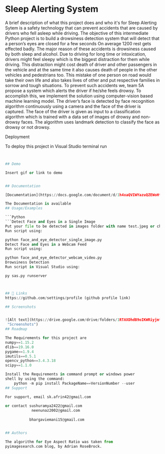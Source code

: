 # Sleep Alerting System
A brief description of what this project does and who it's for
Sleep Alerting Sytem is a safety technology that can prevent accidents that are caused by drivers who fell asleep while driving. The objective of this intermediate Python project is to build a drowsiness detection system that will detect that a person’s eyes are closed for a few seconds
On average 1200 rest gets effected badly. The major reason of these accidents is drowsiness caused by both sleep and alcohol. Due to driving for long time or intoxication, drivers might feel sleepy which is the biggest distraction for them while driving. This distraction might cost death of driver and other passengers in the vehicle and at the same time it also causes death of people in the other vehicles and pedestrians too. This mistake of one person on road would take their own life and also takes lives of other and put respective families in sorrow and tough situations. To prevent such accidents we, team 5A propose a system which alerts the driver if he/she feels drowsy. To accomplish this, we implement the solution using computer-vision based machine learning model. The driver’s face is detected by face recognition algorithm continuously using a camera and the face of the driver is captured. The face of the driver is given as input to a classification algorithm which is trained with a data set of images of drowsy and non-drowsy faces. The algorithm uses landmark detection to classify the face as drowsy or not drowsy.





Deployment


To deploy this project in Visual Studio terminal run

```py sas.py runserver


## Demo

Insert gif or link to demo


## Documentation

[Documentation](https://docs.google.com/document/d/1h4xaQVIWYazuQZEWoHfax_16vwyqhEoP/edit)

The Documentation is available 
## Usage/Examples

```Python
```Detect Face and Eyes in a Single Image
Put your file to be detected in images folder with name test.jpeg or change the file path in Line : 14 face_and_eye_detector_single_image.py to your image file.
Run script using:

python face_and_eye_detector_single_image.py
Detect Face and Eyes in a Webcam Feed
Run script using:

python face_and_eye_detector_webcam_video.py
Drowsiness Detection
Run script in Visual Studio using:

py sas.py runserver



## 🔗 Links
https://github.com/settings/profile (github profile link)

## Screenshots


![Alt text](https://drive.google.com/drive/folders/1RTAXDhdB9oIKWRiyjmfuLuoYmOxkpIKm
 "Screenshots")
## Roadmap

The Requirements for this project are
numpy==1.15.2
dlib==19.16.0
pygame==1.9.4
imutils==0.5.1
opencv_python==3.4.3.18
scipy==1.1.0

Install the Requirements in command prompt or windows power
shell by using the command:
    python -m pip install PackageName==VersionNumber --user
## Support

For support, email sk.afrin42@gmail.com
   
or contact sushuramya2422@gmail.com
            neenunaz2002@gmail.com 
           
           bhargaviemani15@gmail.com 


## Authors

The algorithm for Eye Aspect Ratio was taken from 
pyimagesearch.com blog, by Adrian RoseBrock.
